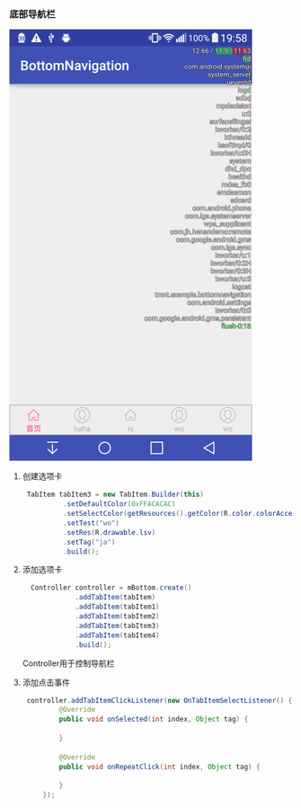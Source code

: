 ### 底部导航栏

![bottom](bottom.png)

1. 创建选项卡
    
      ```java
       TabItem tabItem3 = new TabItem.Builder(this)
                .setDefaultColor(0xFFACACAC)
                .setSelectColor(getResources().getColor(R.color.colorAccent))
                .setTest("wo")
                .setRes(R.drawable.lsv)
                .setTag("ja")
                .build();
      ```

2. 添加选项卡

   ```java
     Controller controller = mBottom.create()
                .addTabItem(tabItem)
                .addTabItem(tabItem1)
                .addTabItem(tabItem2)
                .addTabItem(tabItem3)
                .addTabItem(tabItem4)
                .build();
   ```

   Controller用于控制导航栏

3. 添加点击事件

   ```java
    controller.addTabItemClickListener(new OnTabItemSelectListener() {
            @Override
            public void onSelected(int index, Object tag) {
               
            }

            @Override
            public void onRepeatClick(int index, Object tag) {

            }
        });
   ```


